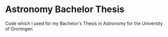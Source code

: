 # Astronomy Bachelor Thesis
Code which I used for my Bachelor's Thesis in Astronomy for the University of Groningen.

